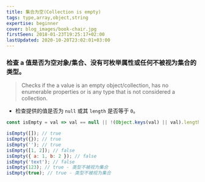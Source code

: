 ```yaml
---
title: 集合为空(Collection is empty)
tags: type,array,object,string
expertise: beginner
cover: blog_images/book-chair.jpg
firstSeen: 2018-01-23T19:25:17+02:00
lastUpdated: 2020-10-20T23:02:01+03:00
---
```


### 检查 a 值是否为空对象/集合、没有可枚举属性或任何不被视为集合的类型。
> Checks if the a value is an empty object/collection, has no enumerable properties or is any type that is not considered a collection.

- 检查提供的值是否为 `null` 或其 `length` 是否等于 `0`。

```js
const isEmpty = val => val == null || !(Object.keys(val) || val).length;
```

```js
isEmpty([]); // true
isEmpty({}); // true
isEmpty(''); // true
isEmpty([1, 2]); // false
isEmpty({ a: 1, b: 2 }); // false
isEmpty('text'); // false
isEmpty(123); // true - 类型不被视为集合
isEmpty(true); // true - 类型不被视为集合
```
